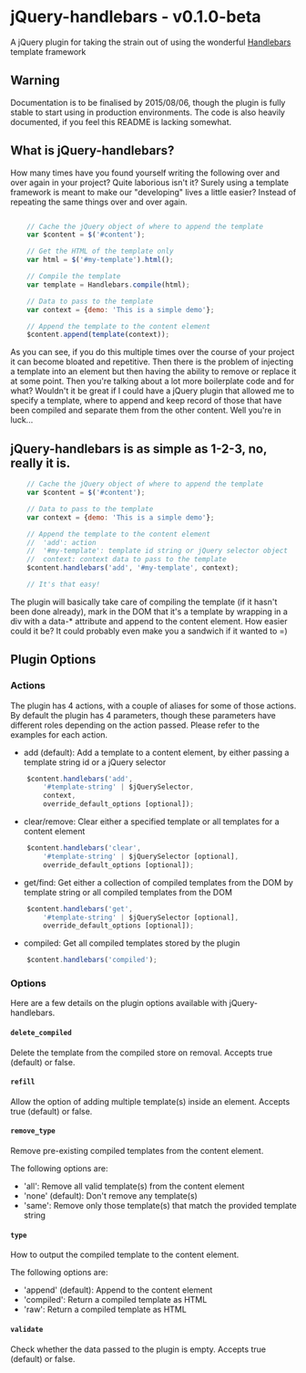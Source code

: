 # jQuery-handlebars - v0.1.0-beta
A jQuery plugin for taking the strain out of using the wonderful [Handlebars](http://handlebarsjs.com/) template framework

## Warning
Documentation is to be finalised by 2015/08/06, though the plugin is fully stable to start using in production environments. The code is also heavily documented, if you feel this README is lacking somewhat.

## What is jQuery-handlebars?

How many times have you found yourself writing the following over and over again in your project? Quite laborious isn't it?
Surely using a template framework is meant to make our "developing" lives a little easier? Instead of repeating the same things over and over again.
```javascript

    // Cache the jQuery object of where to append the template
    var $content = $('#content');

    // Get the HTML of the template only
    var html = $('#my-template').html();

    // Compile the template
    var template = Handlebars.compile(html);

    // Data to pass to the template
    var context = {demo: 'This is a simple demo'};

    // Append the template to the content element
    $content.append(template(context));

```
As you can see, if you do this multiple times over the course of your project it can become bloated and repetitive. Then there is the problem of injecting a template into an element but then having the ability to remove or replace it at some point. Then you're talking about a lot more boilerplate code and for what? Wouldn't it be great if I could have a jQuery plugin that allowed me to specify a template, where to append and keep record of those that have been compiled and separate them from the other content. Well you're in luck...

## jQuery-handlebars is as simple as 1-2-3, no, really it is.

```javascript
    // Cache the jQuery object of where to append the template
    var $content = $('#content');

    // Data to pass to the template
    var context = {demo: 'This is a simple demo'};

    // Append the template to the content element
    //  'add': action
    //  '#my-template': template id string or jQuery selector object
    //  context: context data to pass to the template
    $content.handlebars('add', '#my-template', context);

    // It's that easy!
```

The plugin will basically take care of compiling the template (if it hasn't been done already), mark in the DOM that it's a template by wrapping in a div with a data-* attribute and append to the content element.
How easier could it be? It could probably even make you a sandwich if it wanted to =)

## Plugin Options

### Actions

The plugin has 4 actions, with a couple of aliases for some of those actions. By default the plugin has 4 parameters, though these parameters have different roles depending on the action passed. Please refer to the examples for each action.

- add (default): Add a template to a content element, by either passing a template string id or a jQuery selector
```javascript
    $content.handlebars('add',
        '#template-string' | $jQuerySelector,
        context,
        override_default_options [optional]);
```
- clear/remove: Clear either a specified template or all templates for a content element
```javascript
    $content.handlebars('clear',
        '#template-string' | $jQuerySelector [optional],
        override_default_options [optional]);
```
- get/find: Get either a collection of compiled templates from the DOM by template string or all compiled templates from the DOM
```javascript
    $content.handlebars('get',
        '#template-string' | $jQuerySelector [optional],
        override_default_options [optional]);
```
- compiled: Get all compiled templates stored by the plugin
```javascript
    $content.handlebars('compiled');
```


### Options

Here are a few details on the plugin options available with jQuery-handlebars.

#### `delete_compiled`

Delete the template from the compiled store on removal. Accepts true (default) or false.

#### `refill`

Allow the option of adding multiple template(s) inside an element. Accepts true (default) or false.

#### `remove_type`

Remove pre-existing compiled templates from the content element.

The following options are:
- 'all': Remove all valid template(s) from the content element
- 'none' (default): Don't remove any template(s)
- 'same': Remove only those template(s) that match the provided template string

#### `type`

How to output the compiled template to the content element.

The following options are:

- 'append' (default): Append to the content element
- 'compiled': Return a compiled template as HTML
- 'raw': Return a compiled template as HTML

#### `validate`

Check whether the data passed to the plugin is empty. Accepts true (default) or false.
